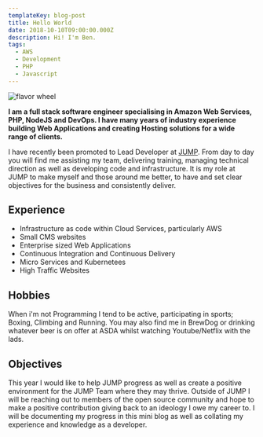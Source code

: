 ```yaml
---
templateKey: blog-post
title: Hello World
date: 2018-10-10T09:00:00.000Z
description: Hi! I'm Ben.
tags:
  - AWS
  - Development
  - PHP
  - Javascript
---
```

![flavor wheel](/img/flavor_wheel.jpg)

**I am a full stack software engineer specialising in Amazon Web Services, PHP, NodeJS and DevOps. I have many years of industry experience building Web Applications and creating Hosting solutions for a wide range of clients.**

I have recently been promoted to Lead Developer at [JUMP](https://www.wesayhowhigh.com). From day to day you will find me assisting my team, delivering training, managing technical direction as well as developing code and infrastructure.
It is my role at JUMP to make myself and those around me better, to have and set clear objectives for the business and consistently deliver.

## Experience

* Infrastructure as code within Cloud Services, particularly AWS
* Small CMS websites
* Enterprise sized Web Applications
* Continuous Integration and Continuous Delivery
* Micro Services and Kubernetees
* High Traffic Websites

## Hobbies

When i'm not Programming I tend to be active, participating in sports; Boxing, Climbing and Running. You may also find me in BrewDog or drinking whatever beer is on offer at ASDA whilst watching Youtube/Netflix with the lads.

## Objectives

This year I would like to help JUMP progress as well as create a positive environment for the JUMP Team where they may thrive. Outside of JUMP I will be reaching out to members of the open source community and hope to make a positive contribution giving back 
to an ideology I owe my career to. I will be documenting my progress in this mini blog as well as collating my experience and knowledge as a developer.
